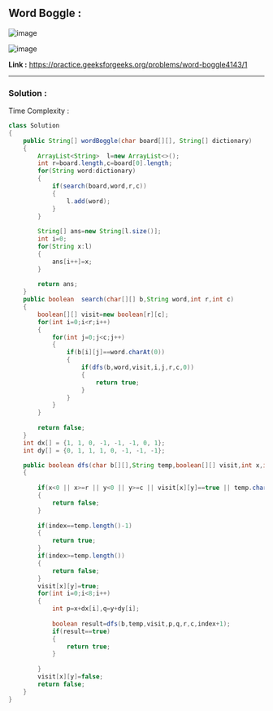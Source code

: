 ## Word Boggle :

![image](https://user-images.githubusercontent.com/23376002/167066999-9ed53d0b-a976-44bf-ad2e-971258f7f04e.png)

![image](https://user-images.githubusercontent.com/23376002/167067030-78d65024-dea1-4dc9-a42b-371e1e4b0477.png)


**Link :** https://practice.geeksforgeeks.org/problems/word-boggle4143/1


---------------------------------------------------------------------------------------------------------------------------------------------------


### Solution :

Time Complexity :


```java
class Solution
{
    public String[] wordBoggle(char board[][], String[] dictionary)
    {
        ArrayList<String>  l=new ArrayList<>();
        int r=board.length,c=board[0].length;
        for(String word:dictionary)
        {
            if(search(board,word,r,c))
            {
                l.add(word);
            }
        }
        
        String[] ans=new String[l.size()];
        int i=0;
        for(String x:l)
        {
            ans[i++]=x;
        }
        
        return ans;
    }
    public boolean  search(char[][] b,String word,int r,int c)
    {
        boolean[][] visit=new boolean[r][c];
        for(int i=0;i<r;i++)
        {
            for(int j=0;j<c;j++)
            {
                if(b[i][j]==word.charAt(0))
                {
                    if(dfs(b,word,visit,i,j,r,c,0))
                    {
                        return true;
                    }
                }
            }
        }
        
        return false;
    }
    int dx[] = {1, 1, 0, -1, -1, -1, 0, 1};
    int dy[] = {0, 1, 1, 1, 0, -1, -1, -1};

    public boolean dfs(char b[][],String temp,boolean[][] visit,int x,int y ,int r,int c,int index)
    {
        
        if(x<0 || x>=r || y<0 || y>=c || visit[x][y]==true || temp.charAt(index)!=b[x][y])
        {
            return false;
        }
        
        if(index==temp.length()-1)
        {
            return true;
        }
        if(index>=temp.length())
        {
            return false;
        }
        visit[x][y]=true;
        for(int i=0;i<8;i++)
        {
            int p=x+dx[i],q=y+dy[i];
            
            boolean result=dfs(b,temp,visit,p,q,r,c,index+1);
            if(result==true)
            {
                return true;
            }
            
        }
        visit[x][y]=false;
        return false;
    }
}
```



